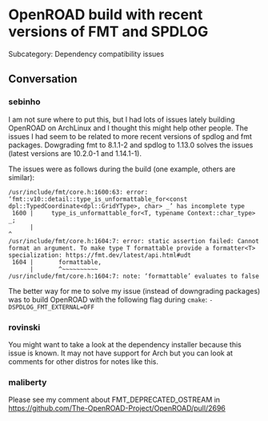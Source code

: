 # OpenROAD build with recent versions of FMT and SPDLOG

Subcategory: Dependency compatibility issues

## Conversation

### sebinho
I am not sure where to put this, but I had lots of issues lately building OpenROAD on ArchLinux and I thought this might help other people.
The issues I had seem to be related to more recent versions of spdlog and fmt packages.
Dowgrading fmt to 8.1.1-2 and spdlog to 1.13.0 solves the issues (latest versions are 10.2.0-1 and 1.14.1-1).

The issues were as follows during the build (one example, others are similar):

```
/usr/include/fmt/core.h:1600:63: error: ‘fmt::v10::detail::type_is_unformattable_for<const dpl::TypedCoordinate<dpl::GridYType>, char> _’ has incomplete type
 1600 |     type_is_unformattable_for<T, typename Context::char_type> _;
      |                                                               ^
/usr/include/fmt/core.h:1604:7: error: static assertion failed: Cannot format an argument. To make type T formattable provide a formatter<T> specialization: https://fmt.dev/latest/api.html#udt
 1604 |       formattable,
      |       ^~~~~~~~~~~
/usr/include/fmt/core.h:1604:7: note: ‘formattable’ evaluates to false
```

The better way for me to solve my issue (instead of downgrading packages) was to build OpenROAD with the following flag during `cmake`: `-DSPDLOG_FMT_EXTERNAL=OFF`

### rovinski
You might want to take a look at the dependency installer because this issue is known. It may not have support for Arch but you can look at comments for other distros for notes like this.

### maliberty
Please see my comment about FMT_DEPRECATED_OSTREAM  in https://github.com/The-OpenROAD-Project/OpenROAD/pull/2696

